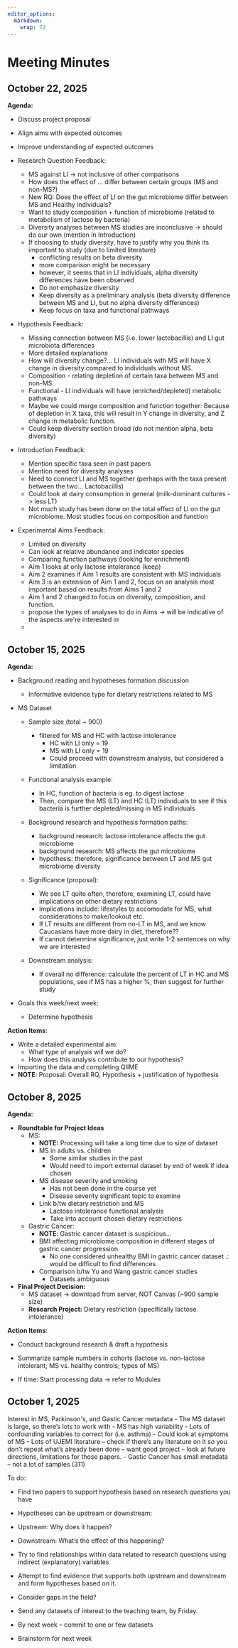 ```yaml
---
editor_options: 
  markdown: 
    wrap: 72
---
```


# Meeting Minutes

## October 22, 2025
**Agenda:**

- Discuss project proposal
- Align aims with expected outcomes
- Improve understanding of expected outcomes

- Research Question Feedback:
    - MS against LI -> not inclusive of other comparisons
    - How does the effect of ... differ between certain groups (MS and non-MS?)
    - New RQ: Does the effect of LI on the gut microbiome differ between MS and Healthy individuals?
    - Want to study composition + function of microbiome (related to metabolism of lactose by bacteria)
    - Diversity analyses between MS studies are inconclusive -> should do our own (mention in Introduction)
    - If choosing to study diversity, have to justify why you think its important to study (due to limited literature)
        - conflicting results on beta diversity
        - more comparison might be necessary
        - however, it seems that in LI individuals, alpha diversity differences have been observed
        - Do not emphasize diversity
        - Keep diversity as a preliminary analysis (beta diversity difference between MS and LI, but no alpha diversity differences)
        - Keep focus on taxa and functional pathways

- Hypothesis Feedback:
    - Missing connection between MS (i.e. lower lactobacillis) and LI gut microbiota differences
    - More detailed explanations
    - How will diversity change?... LI individuals with MS will have X change in diversity compared to individuals without MS.
    - Composition - relating depletion of certain taxa between MS and non-MS
    - Functional - LI individuals will have (enriched/depleted) metabolic pathways
    - Maybe we could merge composition and function together: Because of depletion in X taxa, this will result in Y change in diversity, and Z change in metabolic function.
    - Could keep diversity section broad (do not mention alpha, beta diversity)


- Introduction Feedback:
    - Mention specific taxa seen in past papers
    - Mention need for diversity analyses
    - Need to connect LI and MS together (perhaps with the taxa present between the two... Lactobacillis)
    - Could look at dairy consumption in general (milk-dominant cultures -> less LT)
    - Not much study has been done on the total effect of LI on the gut microbiome. Most studies focus on composition and function

- Experimental Aims Feedback:
    - Limited on diversity
    - Can look at relative abundance and indicator species
    - Comparing function pathways (looking for enrichment)
    - Aim 1 looks at only lactose intolerance (keep)
    - Aim 2 examines if Aim 1 results are consistent with MS individuals
    - Aim 3 is an extension of Aim 1 and 2, focus on an analysis most important based on results from Aims 1 and 2
    - Aim 1 and 2 changed to focus on diversity, composition, and function.
    - propose the types of analyses to do in Aims -> will be indicative of the aspects we're interested in
    - 
  
## October 15, 2025
**Agenda:**

- Background reading and hypotheses formation discussion
  - Informative evidence type for dietary restrictions related to MS

- MS Dataset
  - Sample size (total ~ 900)
    - filtered for MS and HC with lactose intolerance
      - HC with LI only = 19
      - MS with LI only = 19
      - Could proceed with downstream analysis, but considered a limitation
      
  - Functional analysis example:
    - In HC, function of bacteria is eg. to digest lactose
    - Then, compare the MS (LT) and HC (LT) individuals to see if this bacteria is further depleted/missing in MS individuals
    
  - Background research and hypothesis formation paths:
    - background research: lactose intolerance affects the gut microbiome
    - background research: MS affects the gut microbiome
    - hypothesis: therefore, significance between LT and MS gut microbiome diversity
    
  - Significance (proposal):
    -  We see LT quite often, therefore, examining LT, could have implications on other dietary restrictions
      - Implications include: lifestyles to accomodate for MS, what considerations to make/lookout etc. 
    - If LT results are different from no-LT in MS, and we know Caucasians have more dairy in diet, therefore??
    - If cannot determine significance, just write 1-2 sentences on why we are interested
    
  - Downstream analysis:
    -   If overall no difference: calculate the percent of LT in HC and MS populations,
        see if MS has a higher %, then suggest for further study
    
- Goals this week/next week:
  - Determine hypothesis
  
**Action Items**:
- Write a detailed experimental aim:
  - What type of analysis will we do?
  - How does this analysis contribute to our hypothesis?
- Importing the data and completing QIIME
- **NOTE**: Proposal: Overall RQ, Hypothesis + justification of hypothesis

## October 8, 2025

**Agenda:**

-   **Roundtable for Project Ideas**
    -   MS:
        -   **NOTE:** Processing will take a long time due to size of
            dataset
        -   MS in adults vs. children
            -   Some similar studies in the past
            -   Would need to import external dataset by end of week if
                idea chosen
        -   MS disease severity and smoking
            -   Has not been done in the course yet
            -   Disease severity significant topic to examine
        -   Link b/tw dietary restriction and MS
            -   Lactose intolerance functional analysis
            -   Take into account chosen dietary restrictions
    -   Gastric Cancer:
        -   **NOTE**: Gastric cancer dataset is suspicious...
        -   BMI affecting microbiome composition in different stages of
            gastric cancer progression
            -   No one considered unhealthy BMI in gastric cancer
                dataset .: would be difficult to find differences
        -   Comparison b/tw Yu and Wang gastric cancer studies
            -   Datasets ambiguous
-   **Final Project Decision:**
    -   MS dataset -\> download from server, NOT Canvas (\~900 sample
        size)
    -   **Research Project:** Dietary restriction (specifically lactose
        intolerance)

**Action Items**:

-   Conduct background research & draft a hypothesis

-   Summarize sample numbers in cohorts (lactose vs. non-lactose
    intolerant; MS vs. healthy controls; types of MS)

-   If time: Start processing data -\> refer to Modules

## October 1, 2025

Interest in MS, Parkinson's, and Gastic Cancer metadata - The MS dataset
is large, so there’s lots to work with - MS has high variability - Lots
of confounding variables to correct for (i.e. asthma) - Could look at
symptoms of MS - Lots of UJEMI literature – check if there’s any
literature on it so you don’t repeat what’s already been done – want
good project – look at future directions, limitations for those
papers. - Gastic Cancer has small metadata – not a lot of samples (311)

To do:

-   Find two papers to support hypothesis based on research questions
    you have

-   Hypotheses can be upstream or downstream:

-   Upstream: Why does it happen?

-   Downstream: What’s the effect of this happening?

-   Try to find relationships within data related to research questions
    using indirect (explanatory) variables

-   Attempt to find evidence that supports both upstream and downstream
    and form hypotheses based on it.

-   Consider gaps in the field?

-   Send any datasets of interest to the teaching team, by Friday.

-   By next week – commit to one or few datasets

-   Brainstorm for next week
